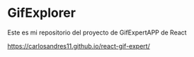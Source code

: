 # GifExplorer

Este es mi repositorio del proyecto de GifExpertAPP de React

https://carlosandres11.github.io/react-gif-expert/
